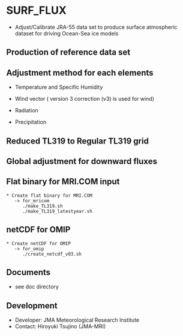 SURF_FLUX
========

  * Adjust/Calibrate JRA-55 data set to produce surface atmospheric dataset
    for driving Ocean-Sea ice models



Production of reference data set
--------




Adjustment method for each elements
--------

  * Temperature and Specific Humidity

  * Wind vector ( version 3 correction (v3) is used for wind)
    
  * Radiation

  * Precipitation



Reduced TL319 to Regular TL319 grid
--------



Global adjustment for downward fluxes
--------



Flat binary for MRI.COM input
--------

    * Create flat binary for MRI.COM
       -> for_mricom
          ./make_TL319.sh
          ./make_TL319_latestyear.sh

netCDF for OMIP
--------

    * Create netCDF for OMIP
       -> for_omip
          ./create_netcdf_v03.sh


Documents
--------

  * see doc directory


Development
--------

  * Developer: JMA Meteorological Research Institute
  * Contact: Hiroyuki Tsujino (JMA-MRI)
